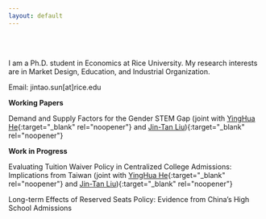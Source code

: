 ```yaml
---
layout: default
---
```


<br/>
<br/>

I am a Ph.D. student in Economics at Rice University. My research interests are in Market Design, Education, and Industrial Organization.

Email: jintao.sun[at]rice.edu

**Working Papers**

Demand and Supply Factors for the Gender STEM Gap (joint with [YingHua He](https://sites.google.com/site/yinghuahe/){:target="_blank" rel="noopener"} and [Jin-Tan Liu](https://homepage.ntu.edu.tw/~liujt/)){:target="_blank" rel="noopener"}

**Work in Progress**

Evaluating Tuition Waiver Policy in Centralized College Admissions: Implications from Taiwan (joint with [YingHua He](https://sites.google.com/site/yinghuahe/){:target="_blank" rel="noopener"} and [Jin-Tan Liu](https://homepage.ntu.edu.tw/~liujt/)){:target="_blank" rel="noopener"}

Long-term Effects of Reserved Seats Policy: Evidence from China’s High School Admissions
